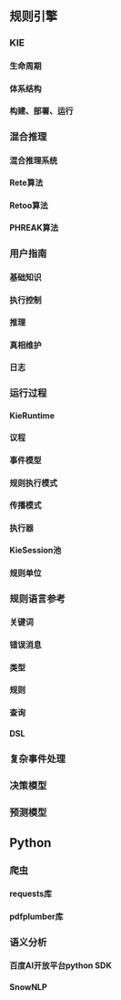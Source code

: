 ## 规则引擎

### KIE

#### 生命周期
#### 体系结构
#### 构建、部署、运行

### 混合推理

#### 混合推理系统
#### Rete算法
#### Retoo算法
#### PHREAK算法

### 用户指南

#### 基础知识
#### 执行控制
#### 推理
#### 真相维护
#### 日志

### 运行过程

#### KieRuntime
#### 议程
#### 事件模型
#### 规则执行模式
#### 传播模式
#### 执行器
#### KieSession池
#### 规则单位

### 规则语言参考

#### 关键词
#### 错误消息
#### 类型
#### 规则
#### 查询
#### DSL

### 复杂事件处理

### 决策模型

### 预测模型

## Python

### 爬虫

#### requests库
#### pdfplumber库

### 语义分析

#### 百度AI开放平台python SDK
#### SnowNLP